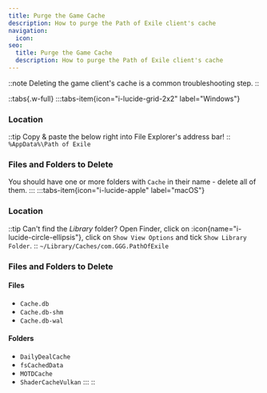 ```yaml
---
title: Purge the Game Cache
description: How to purge the Path of Exile client's cache
navigation:
  icon:
seo:
  title: Purge the Game Cache
  description: How to purge the Path of Exile client's cache
---
```


::note
Deleting the game client's cache is a common troubleshooting step.
::

::tabs{.w-full}
:::tabs-item{icon="i-lucide-grid-2x2" label="Windows"}
### Location
::tip
Copy & paste the below right into File Explorer's address bar!
::
`%AppData%\Path of Exile`
 
 
### Files and Folders to Delete
You should have one or more folders with `Cache` in their name - delete all of them.
:::
:::tabs-item{icon="i-lucide-apple" label="macOS"}
### Location
::tip
Can't find the _Library_ folder? Open Finder, click on :icon{name="i-lucide-circle-ellipsis"}, click on `Show View Options` and tick `Show Library Folder`.
::
`~/Library/Caches/com.GGG.PathOfExile`
 
 
### Files and Folders to Delete

#### Files
- `Cache.db`
- `Cache.db-shm`
- `Cache.db-wal`

#### Folders
- `DailyDealCache`
- `fsCachedData`
- `MOTDCache`
- `ShaderCacheVulkan`
:::
::